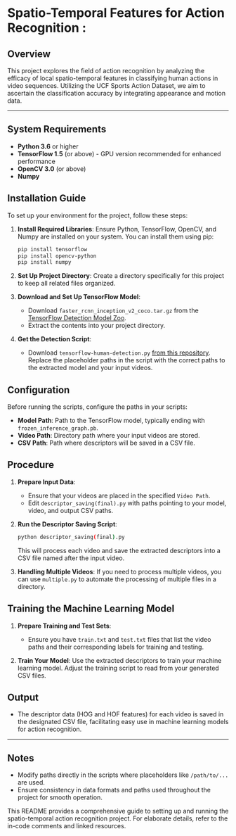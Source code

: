 # Spatio-Temporal Features for Action Recognition :

## Overview

This project explores the field of action recognition by analyzing the efficacy of local spatio-temporal features in classifying human actions in video sequences. Utilizing the UCF Sports Action Dataset, we aim to ascertain the classification accuracy by integrating appearance and motion data.

---

## System Requirements

- **Python 3.6** or higher
- **TensorFlow 1.5** (or above) - GPU version recommended for enhanced performance
- **OpenCV 3.0** (or above)
- **Numpy**

## Installation Guide

To set up your environment for the project, follow these steps:

1. **Install Required Libraries**:
   Ensure Python, TensorFlow, OpenCV, and Numpy are installed on your system. You can install them using pip:

   ```bash
   pip install tensorflow
   pip install opencv-python
   pip install numpy
   ```

2. **Set Up Project Directory**:
   Create a directory specifically for this project to keep all related files organized.

3. **Download and Set Up TensorFlow Model**:
   - Download `faster_rcnn_inception_v2_coco.tar.gz` from the [TensorFlow Detection Model Zoo](https://tensorflow.org/models).
   - Extract the contents into your project directory.
   
4. **Get the Detection Script**:
   - Download `tensorflow-human-detection.py` [from this repository](#). Replace the placeholder paths in the script with the correct paths to the extracted model and your input videos.

## Configuration

Before running the scripts, configure the paths in your scripts:

- **Model Path**: Path to the TensorFlow model, typically ending with `frozen_inference_graph.pb`.
- **Video Path**: Directory path where your input videos are stored.
- **CSV Path**: Path where descriptors will be saved in a CSV file.

## Procedure

1. **Prepare Input Data**:
   - Ensure that your videos are placed in the specified `Video Path`.
   - Edit `descriptor_saving(final).py` with paths pointing to your model, video, and output CSV paths.

2. **Run the Descriptor Saving Script**:
   ```bash
   python descriptor_saving(final).py
   ```
   This will process each video and save the extracted descriptors into a CSV file named after the input video.

3. **Handling Multiple Videos**:
   If you need to process multiple videos, you can use `multiple.py` to automate the processing of multiple files in a directory.

## Training the Machine Learning Model

1. **Prepare Training and Test Sets**:
   - Ensure you have `train.txt` and `test.txt` files that list the video paths and their corresponding labels for training and testing.

2. **Train Your Model**:
   Use the extracted descriptors to train your machine learning model. Adjust the training script to read from your generated CSV files.

## Output

- The descriptor data (HOG and HOF features) for each video is saved in the designated CSV file, facilitating easy use in machine learning models for action recognition.

---

## Notes

- Modify paths directly in the scripts where placeholders like `/path/to/...` are used.
- Ensure consistency in data formats and paths used throughout the project for smooth operation.

This README provides a comprehensive guide to setting up and running the spatio-temporal action recognition project. For elaborate details, refer to the in-code comments and linked resources.  
